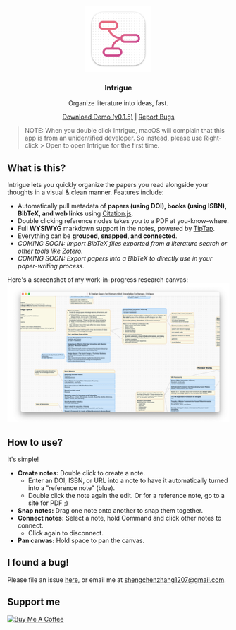 <p align="center" style="pointer-events: none;">
  <img src="./build/icons/128x128@2x.png" width="150px">
</p>
<h3 align="center">Intrigue</h3>
<p align="center">Organize literature into ideas, fast.</p>
<p align="center">
  <a href="https://github.com/shaunabanana/intrigue/releases/tag/v0.1.5">Download Demo (v0.1.5)</a> | <a href="https://github.com/shaunabanana/intrigue/issues">Report Bugs</a>
</p>

> NOTE: When you double click Intrigue, macOS will complain that this app is from an unidentified developer. So instead, please use Right-click > Open to open Intrigue for the first time.

## What is this?
Intrigue lets you quickly organize the papers you read alongside your thoughts in a visual & clean manner.
Features include:
* Automatically pull metadata of **papers (using DOI), books (using ISBN), BibTeX, and web links** using [Citation.js](https://citation.js.org).
* Double clicking reference nodes takes you to a PDF at you-know-where.
* Full **WYSIWYG** markdown support in the notes, powered by [TipTap](https://www.tiptap.dev).
* Everything can be **grouped, snapped, and connected**.
* _COMING SOON: Import BibTeX files exported from a literature search or other tools like Zotero._
* _COMING SOON: Export papers into a BibTeX to directly use in your paper-writing process._

Here's a screenshot of my work-in-progress research canvas:
![A screenshot of the app.](./assets/screenshot.png)

## How to use?
It's simple!
* **Create notes:** Double click to create a note.
  * Enter an DOI, ISBN, or URL into a note to have it automatically turned into a "reference note" (blue).
  * Double click the note again the edit. Or for a reference note, go to a site for PDF ;)
* **Snap notes:** Drag one note onto another to snap them together.
* **Connect notes:** Select a note, hold Command and click other notes to connect.
  * Click again to disconnect.
* **Pan canvas:** Hold space to pan the canvas.

## I found a bug!
Please file an issue [here](https://github.com/shaunabanana/intrigue/issues), or email me at shengchenzhang1207@gmail.com.

## Support me
<a href="https://www.buymeacoffee.com/shengchen" target="_blank"><img src="https://cdn.buymeacoffee.com/buttons/default-orange.png" alt="Buy Me A Coffee" height="41" width="174"></a>
